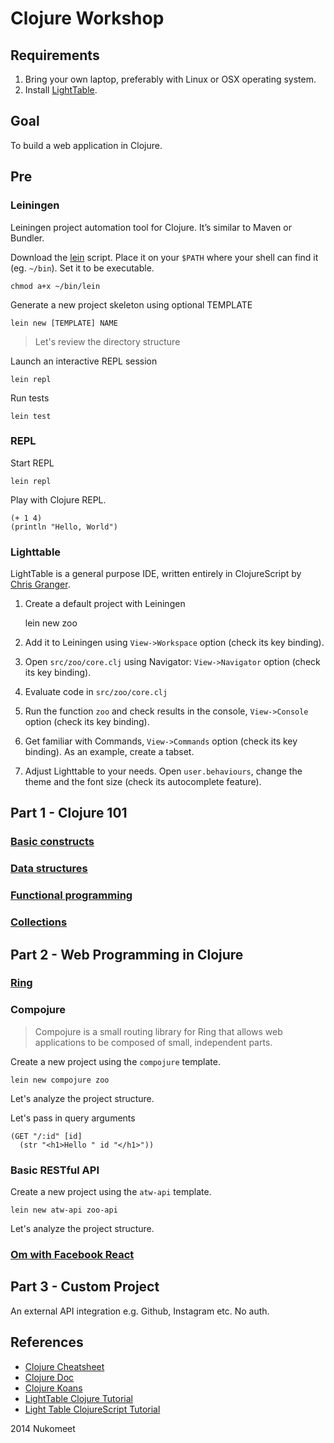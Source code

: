 # Clojure Workshop

## Requirements

1. Bring your own laptop, preferably with Linux or OSX operating system.
2. Install [LightTable][5].

## Goal

To build a web application in Clojure.

## Pre

### Leiningen

Leiningen project automation tool for Clojure. It’s similar to Maven or Bundler.

Download the [lein][1] script. Place it on your `$PATH` where your shell can find it (eg. `~/bin`). Set it to be executable.

    chmod a+x ~/bin/lein

Generate a new project skeleton using optional TEMPLATE

    lein new [TEMPLATE] NAME

> Let's review the directory structure

Launch an interactive REPL session

    lein repl

Run tests

    lein test


### REPL

Start REPL

    lein repl

Play with Clojure REPL.

    (+ 1 4)
    (println "Hello, World")

### Lighttable

LightTable is a general purpose IDE, written entirely in ClojureScript by [Chris Granger][6].

1. Create a default project with Leiningen

    lein new zoo

2. Add it to Leiningen using `View->Workspace` option (check its key binding).

3. Open `src/zoo/core.clj` using Navigator: `View->Navigator` option (check its key binding).

4. Evaluate code in `src/zoo/core.clj`

5. Run the function `zoo` and check results in the console, `View->Console` option (check its key binding).

6. Get familiar with Commands, `View->Commands` option (check its key binding). As an example, create a tabset.

7. Adjust Lighttable to your needs. Open `user.behaviours`, change the theme and the font size (check its autocomplete feature).


## Part 1 - Clojure 101

### [Basic constructs](src/clj_workshop/basics.clj)
### [Data structures](src/clj_workshop/data.clj)
### [Functional programming](src/clj_workshop/func.clj)
### [Collections](src/clj_workshop/seqs.clj)

## Part 2 - Web Programming in Clojure

### [Ring](src/clj_workshop/ring.clj)

### Compojure

> Compojure is a small routing library for Ring that allows web applications to be composed of small, independent parts.

Create a new project using the `compojure` template.

    lein new compojure zoo

Let's analyze the project structure.

Let's pass in query arguments

    (GET "/:id" [id]
      (str "<h1>Hello " id "</h1>"))

### Basic RESTful API

Create a new project using the `atw-api` template.

    lein new atw-api zoo-api

Let's analyze the project structure.

### [Om with Facebook React][9]

## Part 3 - Custom Project

An external API integration e.g. Github, Instagram etc. No auth.

## References

* [Clojure Cheatsheet][7]
* [Clojure Doc][8]
* [Clojure Koans][2]
* [LightTable Clojure Tutorial][3]
* [Light Table ClojureScript Tutorial][4]


[1]: https://raw.github.com/technomancy/leiningen/stable/bin/lein
[2]: http://clojurekoans.com/
[3]: https://github.com/mynomoto/lt-clojure-tutorial
[4]: https://github.com/swannodette/lt-cljs-tutorial
[5]: http://lighttable.com
[6]: http://www.chris-granger.com/
[7]: http://clojure.org/cheatsheet
[8]: http://clojure-doc.org/
[9]: http://zaiste.net/2014/02/web_applications_in_clojure_all_the_way_with_compojure_and_om/

2014 Nukomeet
